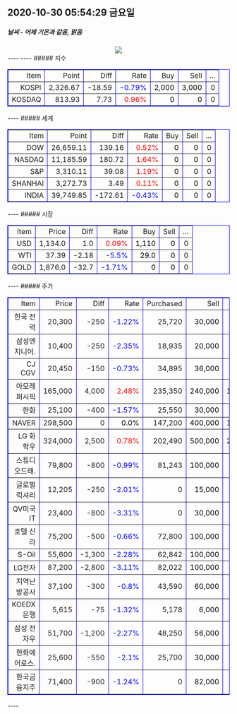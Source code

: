 ##  2020-10-30 05:54:29   금요일 
##### 날씨   -   어제 기온과 같음, 맑음
<center><img src="../img/naver_weather_week.png"></center>
----
----
##### 지수
<table border="1" bordercolor="blue" align = "center" >
<tr align = "right" > <td>Item</td><td>Point</td><td>Diff</td><td>Rate</td><td>Buy</td><td>Sell</td><td>...</td>  </tr>
<tr align = "right" > <td>KOSPI</td><td>2,326.67</td><td>-18.59</td><td><font size="3" color="blue" >-0.79%</font> </td><td><font size="3" color="black">2,000</font></td><td><font size="3" color="black">3,000</font></td><td>0</td>  </tr>
<tr align = "right" > <td>KOSDAQ</td><td>813.93</td><td>7.73</td><td><font size="3" color="red" >0.96%</font> </td><td><font size="3" color="black">0</font></td><td><font size="3" color="black">0</font></td><td>0</td>  </tr>
</table>
----
##### 세계
<table border="1" bordercolor="blue" align = "center" >
<tr align = "right" > <td>Item</td><td>Point</td><td>Diff</td><td>Rate</td><td>Buy</td><td>Sell</td><td>...</td>  </tr>
<tr align = "right" > <td>DOW</td><td>26,659.11</td><td>139.16</td><td><font size="3" color="red" >0.52%</font></td><td><font size="3" color="black">0</font></td><td><font size="3" color="black">0</font></td><td>0</td>  </tr>
<tr align = "right" > <td>NASDAQ</td><td>11,185.59</td><td>180.72</td><td><font size="3" color="red" >1.64%</font></td><td><font size="3" color="black">0</font></td><td><font size="3" color="black">0</font></td><td>0</td>  </tr>
<tr align = "right" > <td>S&P</td><td>3,310.11</td><td>39.08</td><td><font size="3" color="red" >1.19%</font></td><td><font size="3" color="black">0</font></td><td><font size="3" color="black">0</font></td><td>0</td>  </tr>
<tr align = "right" > <td>SHANHAI</td><td>3,272.73</td><td>3.49</td><td><font size="3" color="red" >0.11%</font></td><td><font size="3" color="black">0</font></td><td><font size="3" color="black">0</font></td><td>0</td>  </tr>
<tr align = "right" > <td>INDIA</td><td>39,749.85</td><td>-172.61</td><td><font size="3" color="blue" >-0.43%</font></td><td><font size="3" color="black">0</font></td><td><font size="3" color="black">0</font></td><td>0</td>  </tr>
</table>
----
##### 시장
<table border="1" bordercolor="blue" align = "center" >
<tr align = "right" > <td>Item</td><td>Price</td><td>Diff</td><td>Rate</td><td>Buy</td><td>Sell</td><td>...</td>  </tr>
<tr align = "right" > <td>USD</td><td>1,134.0</td><td>1.0</td><td><font size="3" color="red">0.09%</font></td><td><font size="3" color="black">1,110</font></td><td><font size="3" color="black">0</font></td><td>0</td>  </tr>
<tr align = "right" > <td>WTI</td><td>37.39</td><td>-2.18</td><td><font size="3" color="blue">-5.5%</font></td><td><font size="3" color="black">29.0</font></td><td><font size="3" color="black">0</font></td><td>0</td>  </tr>
<tr align = "right" > <td>GOLD</td><td>1,876.0</td><td>-32.7</td><td><font size="3" color="blue">-1.71%</font></td><td><font size="3" color="black">0</font></td><td><font size="3" color="black">0</font></td><td>0</td>  </tr>
</table>
----
##### 주가
<table border="1" bordercolor="blue" align = "center" >
<tr align = "right" > <td>Item</td><td>Price</td><td>Diff</td><td>Rate</td><td>Purchased</td><td>Sell</td><td>Buy</td>  </tr>
<tr align = "right" > <td>한국 전력</td><td>20,300</td><td>-250</td><td><font size="3" color="blue">-1.22%</font></td><td>25,720</td><td><font size="3" color="black">30,000</font></td><td><font size="3" color="black">14,000</font></td>  </tr>
<tr align = "right" > <td>삼성엔지니어.</td><td>10,400</td><td>-250</td><td><font size="3" color="blue">-2.35%</font></td><td>18,935</td><td><font size="3" color="black">20,000</font></td><td><font size="3" color="black">8,000</font></td>  </tr>
<tr align = "right" > <td>CJ CGV</td><td>20,450</td><td>-150</td><td><font size="3" color="blue">-0.73%</font></td><td>34,895</td><td><font size="3" color="black">36,000</font></td><td><font size="3" color="black">0</font></td>  </tr>
<tr align = "right" > <td>아모레퍼시픽</td><td>165,000</td><td>4,000</td><td><font size="3" color="red">2.48%</font></td><td>235,350</td><td><font size="3" color="black">240,000</font></td><td><font size="3" color="black">130,000</font></td>  </tr>
<tr align = "right" > <td>한화</td><td>25,100</td><td>-400</td><td><font size="3" color="blue">-1.57%</font></td><td>25,550</td><td><font size="3" color="black">30,000</font></td><td><font size="3" color="black">20,000</font></td>  </tr>
<tr align = "right" > <td>NAVER</td><td>298,500</td><td>0</td><td><font size="3" color="black">0.0%</font></td><td>147,200</td><td><font size="3" color="black">400,000</font></td><td><font size="3" color="black">150,000</font></td>  </tr>
<tr align = "right" > <td>LG 화학우</td><td>324,000</td><td>2,500</td><td><font size="3" color="red">0.78%</font></td><td>202,490</td><td><font size="3" color="black">500,000</font></td><td><font size="3" color="black">200,000</font></td>  </tr>
<tr align = "right" > <td>스튜디오드래.</td><td>79,800</td><td>-800</td><td><font size="3" color="blue">-0.99%</font></td><td>81,243</td><td><font size="3" color="black">100,000</font></td><td><font size="3" color="black">78,000</font></td>  </tr>
<tr align = "right" > <td>글로벌럭셔리</td><td>12,205</td><td>-250</td><td><font size="3" color="blue">-2.01%</font></td><td>0</td><td><font size="3" color="black">15,000</font></td><td><font size="3" color="black">10,000</font></td>  </tr>
<tr align = "right" > <td>QV미국IT</td><td>23,400</td><td>-800</td><td><font size="3" color="blue">-3.31%</font></td><td>0</td><td><font size="3" color="black">30,000</font></td><td><font size="3" color="black">20,000</font></td>  </tr>
<tr align = "right" > <td>호텔 신라</td><td>75,200</td><td>-500</td><td><font size="3" color="blue">-0.66%</font></td><td>72,800</td><td><font size="3" color="black">100,000</font></td><td><font size="3" color="black">70,000</font></td>  </tr>
<tr align = "right" > <td>S-Oil</td><td>55,600</td><td>-1,300</td><td><font size="3" color="blue">-2.28%</font></td><td>62,842</td><td><font size="3" color="black">100,000</font></td><td><font size="3" color="black">50,000</font></td>  </tr>
<tr align = "right" > <td>LG전자</td><td>87,200</td><td>-2,800</td><td><font size="3" color="blue">-3.11%</font></td><td>82,022</td><td><font size="3" color="black">100,000</font></td><td><font size="3" color="black">60,000</font></td>  </tr>
<tr align = "right" > <td>지역난방공사</td><td>37,100</td><td>-300</td><td><font size="3" color="blue">-0.8%</font></td><td>43,590</td><td><font size="3" color="black">60,000</font></td><td><font size="3" color="black">30,000</font></td>  </tr>
<tr align = "right" > <td>KOEDX은행</td><td>5,615</td><td>-75</td><td><font size="3" color="blue">-1.32%</font></td><td>5,178</td><td><font size="3" color="black">6,000</font></td><td><font size="3" color="black">4,500</font></td>  </tr>
<tr align = "right" > <td>삼성 전자우</td><td>51,700</td><td>-1,200</td><td><font size="3" color="blue">-2.27%</font></td><td>48,250</td><td><font size="3" color="black">56,000</font></td><td><font size="3" color="black">45,000</font></td>  </tr>
<tr align = "right" > <td>한화에어로스.</td><td>25,600</td><td>-550</td><td><font size="3" color="blue">-2.1%</font></td><td>25,700</td><td><font size="3" color="black">30,000</font></td><td><font size="3" color="black">24,000</font></td>  </tr>
<tr align = "right" > <td>한국금융지주</td><td>71,400</td><td>-900</td><td><font size="3" color="blue">-1.24%</font></td><td>0</td><td><font size="3" color="black">82,000</font></td><td><font size="3" color="black">60,000</font></td>  </tr>
</table>
----
